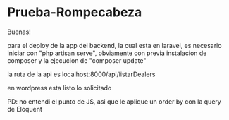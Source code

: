 # Prueba-Rompecabeza

Buenas! 

para el deploy de la app del backend, la cual esta en laravel, es necesario iniciar con "php artisan serve", obviamente con previa instalacion de composer y 
la ejecucion de "composer update"

la ruta de la api es localhost:8000/api/listarDealers

en wordpress esta listo lo solicitado

PD: no entendi el punto de JS, asi que le aplique un order by con la query de Eloquent
